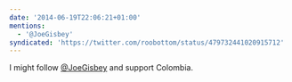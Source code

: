 ```yaml
---
date: '2014-06-19T22:06:21+01:00'
mentions:
  - '@JoeGisbey'
syndicated: 'https://twitter.com/roobottom/status/479732441020915712'
---
```

I might follow [@JoeGisbey](https://twitter.com/@JoeGisbey) and support Colombia.
